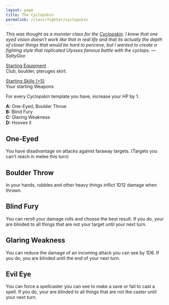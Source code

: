 ```yaml
---
layout: page
title: The Cyclopskin
permalink: /class/fighter/cyclopskin
---
```


<span class="alchemy"> *This was thought as a monster class for the [Cyclopskin](https://saltygoo.github.io/monsters/cyclopskin). I know that one eyed vision doesn't work like that in real life and that its actually the depth of closer things that would be hard to percieve, but I wanted to create a fighting style that replicated Ulysses famous battle with the cyclops. — SaltyGoo* </span>

<ins>Starting Equipment</ins><br>
Club, boulder, pteruges skirt. 

<ins>Starting Skills (+5)</ins><br>
Your starting Weapons

For every Cyclopskin template you have, increase your HP by 1.

**A:** One-Eyed, Boulder Throw<br>
**B:** Blind Fury<br>
**C:** Glaring Weakness<br>
**D:** Hooves II<br>

## One-Eyed
You have disadvantage on attacks against faraway targets. (Targets you can't reach in melee this turn)

## Boulder Throw
In your hands, rubbles and other heavy things inflict 1D12 damage when thrown.

## Blind Fury
You can reroll your damage rolls and choose the best result. If you do, your are blinded to all things that are not your target until your next turn.

## Glaring Weakness
You can reduce the damage of an incoming attack you can see by 1D6. If you do, you are blinded until the end of your next turn.

## Evil Eye
You can force a spellcaster you can see to make a save or fail to cast a spell. If you do, your are blinded to all things that are not the caster until your next turn.
